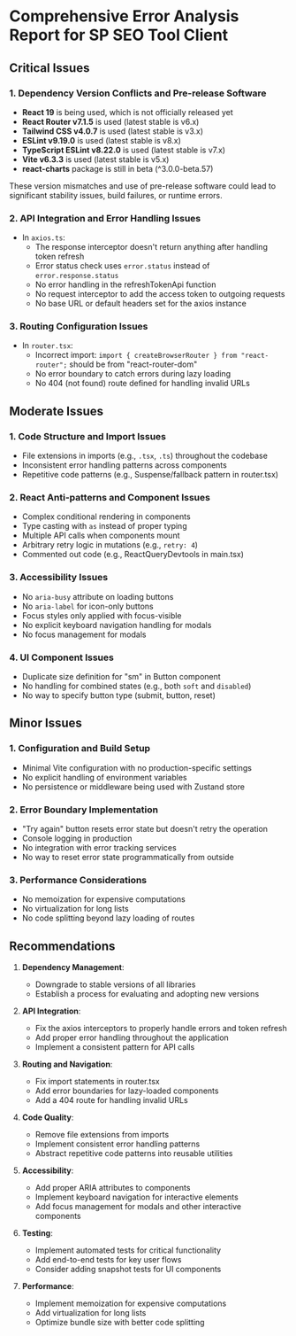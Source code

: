 # Comprehensive Error Analysis Report for SP SEO Tool Client

## Critical Issues

### 1. Dependency Version Conflicts and Pre-release Software
- **React 19** is being used, which is not officially released yet
- **React Router v7.1.5** is used (latest stable is v6.x)
- **Tailwind CSS v4.0.7** is used (latest stable is v3.x)
- **ESLint v9.19.0** is used (latest stable is v8.x)
- **TypeScript ESLint v8.22.0** is used (latest stable is v7.x)
- **Vite v6.3.3** is used (latest stable is v5.x)
- **react-charts** package is still in beta (^3.0.0-beta.57)

These version mismatches and use of pre-release software could lead to significant stability issues, build failures, or runtime errors.

### 2. API Integration and Error Handling Issues
- In `axios.ts`:
  - The response interceptor doesn't return anything after handling token refresh
  - Error status check uses `error.status` instead of `error.response.status`
  - No error handling in the refreshTokenApi function
  - No request interceptor to add the access token to outgoing requests
  - No base URL or default headers set for the axios instance

### 3. Routing Configuration Issues
- In `router.tsx`:
  - Incorrect import: `import { createBrowserRouter } from "react-router";` should be from "react-router-dom"
  - No error boundary to catch errors during lazy loading
  - No 404 (not found) route defined for handling invalid URLs

## Moderate Issues

### 1. Code Structure and Import Issues
- File extensions in imports (e.g., `.tsx`, `.ts`) throughout the codebase
- Inconsistent error handling patterns across components
- Repetitive code patterns (e.g., Suspense/fallback pattern in router.tsx)

### 2. React Anti-patterns and Component Issues
- Complex conditional rendering in components
- Type casting with `as` instead of proper typing
- Multiple API calls when components mount
- Arbitrary retry logic in mutations (e.g., `retry: 4`)
- Commented out code (e.g., ReactQueryDevtools in main.tsx)

### 3. Accessibility Issues
- No `aria-busy` attribute on loading buttons
- No `aria-label` for icon-only buttons
- Focus styles only applied with focus-visible
- No explicit keyboard navigation handling for modals
- No focus management for modals

### 4. UI Component Issues
- Duplicate size definition for "sm" in Button component
- No handling for combined states (e.g., both `soft` and `disabled`)
- No way to specify button type (submit, button, reset)

## Minor Issues

### 1. Configuration and Build Setup
- Minimal Vite configuration with no production-specific settings
- No explicit handling of environment variables
- No persistence or middleware being used with Zustand store

### 2. Error Boundary Implementation
- "Try again" button resets error state but doesn't retry the operation
- Console logging in production
- No integration with error tracking services
- No way to reset error state programmatically from outside

### 3. Performance Considerations
- No memoization for expensive computations
- No virtualization for long lists
- No code splitting beyond lazy loading of routes

## Recommendations

1. **Dependency Management**:
   - Downgrade to stable versions of all libraries
   - Establish a process for evaluating and adopting new versions

2. **API Integration**:
   - Fix the axios interceptors to properly handle errors and token refresh
   - Add proper error handling throughout the application
   - Implement a consistent pattern for API calls

3. **Routing and Navigation**:
   - Fix import statements in router.tsx
   - Add error boundaries for lazy-loaded components
   - Add a 404 route for handling invalid URLs

4. **Code Quality**:
   - Remove file extensions from imports
   - Implement consistent error handling patterns
   - Abstract repetitive code patterns into reusable utilities

5. **Accessibility**:
   - Add proper ARIA attributes to components
   - Implement keyboard navigation for interactive elements
   - Add focus management for modals and other interactive components

6. **Testing**:
   - Implement automated tests for critical functionality
   - Add end-to-end tests for key user flows
   - Consider adding snapshot tests for UI components

7. **Performance**:
   - Implement memoization for expensive computations
   - Add virtualization for long lists
   - Optimize bundle size with better code splitting